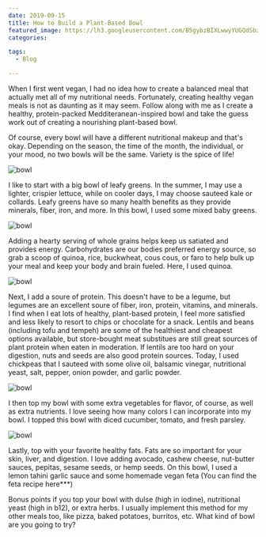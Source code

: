 ```yaml
---
date: 2019-09-15
title: How to Build a Plant-Based Bowl
featured_image: https://lh3.googleusercontent.com/B5gybzBIXLwwyYUGQdSbzooquCSUiLJMv9rTOJjX6aZdfaVEjB_wIUCnSGZvob-vanK9makq8Go_zdrmDR3xRP3qMaj4sZgvb3Klx9pakztvt88L-uqfLxTxxfdR6vS_61x7Jgzedg8=w2400 
categories: 

tags:
  - Blog

---
```

When I first went vegan, I had no idea how to create a balanced meal that actually met all of my nutritional needs. Fortunately, creating healthy vegan meals is not as daunting as it may seem. Follow along with me as I create a healthy, protein-packed Medditeranean-inspired bowl and take the guess work out of creating a nourishing plant-based bowl.

Of course, every bowl will have a different nutritional makeup and that's okay. Depending on the season, the time of the month, the individual, or your mood, no two bowls will be the same. Variety is the spice of life! 

![bowl](https://lh3.googleusercontent.com/j_UalfRNQn6qERUnVqQ13j9JT8FL2jsZcIBl5sDF_tA7h9YSnOAcKT5UqG305W95mNPesS_GaSNOyk52NS8pWBQC97v2ydwbn-aA-ZmHwqoAhXeZ2udfUMV7YsxAUzeclz1QNyMhGPo=w2400) 

I like to start with a big bowl of leafy greens. In the summer, I may use a lighter, crispier lettuce, while on cooler days, I may choose sauteed kale or collards. Leafy greens have so many health benefits as they provide minerals, fiber, iron, and more. In this bowl, I used some mixed baby greens.

![bowl](https://lh3.googleusercontent.com/FhUvTU1IFhU2YBUy4uUZ_eLnrqAL0YNP_Yd05CJhzswD7ORT7s_fdLPcDk18A2XMH-hVm3lbGMiWA-EEE-il2SzDJ4qPYhecThJIbbFRC1QVuNO8IOpS3Cul-_oyI4H3j8Mty8JQ7kg=w2400) 

Adding a hearty serving of whole grains helps keep us satiated and provides energy. Carbohydrates are our bodies preferred energy source, so grab a scoop of quinoa, rice, buckwheat, cous cous, or faro to help bulk up your meal and keep your body and brain fueled. Here, I used quinoa.

![bowl](https://lh3.googleusercontent.com/Oycy_SDLlD6AwlVAov0A6BN8xdhgtVeJAx7ccsvdpREJkp4Vjfdb9iOFeTMzA4kkIFngHtwyhuGTYQm0LZ7CfQZglKEPFNe5AhrrAKsf1GMNd3OhXG5Nif1Qe2wL7KS50NbAteFNUPY=w2400)

Next, I add a soure of protein. This doesn't have to be a legume, but legumes are an excellent soure of fiber, iron, protein, vitamins, and minerals. I find when I eat lots of healthy, plant-based protein, I feel more satisfied and less likely to resort to chips or chocolate for a snack. Lentils and beans (including tofu and tempeh) are some of the healthiest and cheapest options available, but store-bought meat substitues are still great sources of plant protein when eaten in moderation. If lentils are too hard on your digestion, nuts and seeds are also good protein sources. Today, I used chickpeas that I sauteed with some olive oil, balsamic vinegar, nutritional yeast, salt, pepper, onion powder, and garlic powder. 

![bowl](https://lh3.googleusercontent.com/mvsGvnSAuYCL0DM59l06aWSJZbXHs3mbVbxm-1j9ZZ5zxZJqFofn-OD35-hCwCb1NMY6EfySeUBZm9IEoRzfdN1H2qKPF2jfNXBHOi3xCeUOhuvlpz-Serlsps0UK_i0U-WtDA8qlRQ=w2400) 

I then top my bowl with some extra vegetables for flavor, of course, as well as extra nutrients. I love seeing how many colors I can incorporate into my bowl. I topped this bowl with diced cucumber, tomato, and fresh parsley.

![bowl](https://lh3.googleusercontent.com/eL_UAoAFXKUcwXLNRV6_KfGbhIBH_KT-WS1vfgQ9Nqo1DSG8F0Xole-T54_TpxvU9wDBqlovZBMIvNE0hUryOu4guNK9KbSdvMzu8oiBF9ynfzpraQ3BUPCtdt_1uv3MmlhPGuipaBc=w2400) 

Lastly, top with your favorite healthy fats. Fats are so important for your skin, liver, and digestion. I love adding avocado, cashew cheese, nut-butter sauces, pepitas, sesame seeds, or hemp seeds. On this bowl, I used a lemon tahini garlic sauce and some homemade vegan feta (You can find the feta recipe here***)

Bonus points if you top your bowl with dulse (high in iodine), nutritional yeast (high in b12), or extra herbs. I usually implement this method for my other meals too, like pizza, baked potatoes, burritos, etc. What kind of bowl are you going to try?
